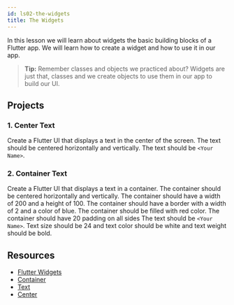 ```yaml
---
id: ls02-the-widgets
title: The Widgets
---
```


In this lesson we will learn about widgets the basic building blocks of a Flutter app. We will learn how to create a widget and how to use it in our app.

> **Tip:** Remember classes and objects we practiced about? Widgets are just that, classes and we create objects to use them in our app to build our UI.

## Projects

### 1. Center Text

Create a Flutter UI that displays a text in the center of the screen. The text should be centered horizontally and vertically. The text should be `<Your Name>`.

### 2. Container Text

Create a Flutter UI that displays a text in a container. The container should be centered horizontally and vertically. The container should have a width of 200 and a height of 100. The container should have a border with a width of 2 and a color of blue. The container should be filled with red color. The container should have 20 padding on all sides The text should be `<Your Name>`. Text size should be 24 and text color should be white and text weight should be bold.

## Resources

- [Flutter Widgets](https://docs.flutter.dev/development/ui/widgets-intro)
- [Container](https://api.flutter.dev/flutter/widgets/Container-class.html)
- [Text](https://api.flutter.dev/flutter/widgets/Text-class.html)
- [Center](https://api.flutter.dev/flutter/widgets/Center-class.html)
